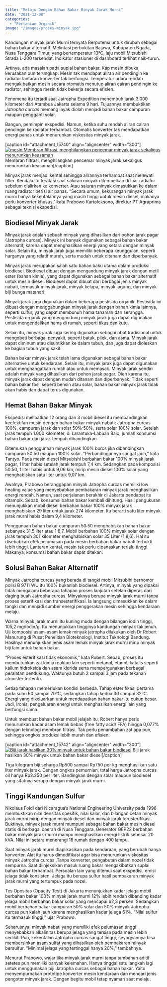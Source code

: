 ```yaml
---
title: "Melaju Dengan Bahan Bakar Minyak Jarak Murni"
date: "2021-12-08"
categories: 
  - "Pertanian Organik"
image: "/images/proses-minyak.jpg"
---
```


Kandungan minyak jarak Murni ternyata Berpotensi untuk dirubah sebagai bahan bakar alternatif. Melintasi perbukitan Bajawa, Kabupaten Ngada, Nusa Tenggara Timur, yang bertemperatur 13°C, laju mobil Mitsubishi Strada L-200 tersendat. Indikator stasioner di dashboard terlihat naik-turun.

Artinya, ada masalah pada suplai bahan bakar. Kap mesin dibuka, kerusakan pun terungkap. Mesin tak mendapat aliran air pendingin ke radiator lantaran konverter tak berfungsi. Temperatur udara rendah mengakibatkan mesin secara otomatis menutup aliran cairan pendingin ke radiator, sehingga mesin tidak bekerja secara efisien.

Fenomena itu terjadi saat Jatropha Expedition menempuh jarak 3.000 kilometer dari Atambua Jakarta selama 9 hari. Tujuannya membuktikan _Jatropha curcas_ memang layak diolah menjadi bahan bakar campuran maupun pengganti solar.

Bangun, pemimpin ekspedisi. Namun, ketika suhu rendah aliran cairan pendingin ke radiator terhambat. Otomatis konverter tak mendapatkan energi panas untuk menurunkan viskositas minyak jarak.

\[caption id="attachment\_15740" align="aligncenter" width="300"\][![mesin Membran filtrasi, menghilangkan pencemar minyak jarak sekaligus menurunkan keasaman](/images/minyak1-300x224.jpg)](http://localhost/mitra/wp-content/uploads/2021/12/minyak1.jpg) Membran filtrasi, menghilangkan pencemar minyak jarak sekaligus menurunkan keasaman\[/caption\]

Minyak jarak menjadi kental sehingga alirannya terhambat saat melewati filter. Kendala itu teratasi saat saluran minyak ditempelkan di luar radiator sebelum dialirkan ke konverter. Atau saluran minyak dimasukkan ke dalam ruang radiator berisi air panas. “Secara umum, kekurangan minyak jarak murni hanya kekentalannya yang masih tinggi untuk mesin diesel, makanya perlu konverter khusus,” kata Prabowo Kartoleksono, direktur PT Agraprima sebagai teknisi ekspedisi.

## Biodiesel Minyak Jarak

Minyak jarak adalah sebuah minyak yang dihasilkan dari pohon jarak pagar (Jatropha curcas). Minyak ini banyak digunakan sebagai bahan bakar alternatif, karena dapat menghasilkan energi yang setara dengan minyak solar. Selain itu, minyak jarak juga memiliki beberapa keunggulan, seperti harganya yang relatif murah, serta mudah untuk ditanam dan diperbanyak.

Minyak jarak merupakan salah satu bahan baku utama dalam produksi biodiesel. Biodiesel dibuat dengan mengandung minyak jarak dengan metil ester (bahan kimia), yang dapat digunakan sebagai bahan bakar alternatif untuk mesin diesel. Biodiesel dapat dibuat dari berbagai jenis minyak nabati, termasuk minyak jarak, minyak kelapa, minyak jagung, dan minyak biji bunga matahari.

Minyak jarak juga digunakan dalam beberapa pestisida organik. Pestisida ini dibuat dengan menggabungkan minyak jarak dengan bahan kimia lainnya, seperti sulfur, yang dapat membunuh hama tanaman dan serangga. Pestisida organik yang mengandung minyak jarak juga dapat digunakan untuk mengendalikan hama di rumah, seperti tikus dan kutu.

Selain itu, minyak jarak juga sering digunakan sebagai obat tradisional untuk mengobati berbagai penyakit, seperti batuk, pilek, dan asma. Minyak jarak dapat diminum atau disuntikkan ke dalam tubuh, dan juga dapat dioleskan ke bagian tubuh yang sakit.

Bahan bakar minyak jarak telah lama digunakan sebagai bahan bakar alternative untuk kendaraan. Selain itu, minyak jarak juga dapat digunakan untuk menghangatkan rumah atau untuk memasak. Minyak jarak sendiri adalah minyak yang dihasilkan dari pohon jarak pagar. Oleh karena itu, minyak jarak dapat dengan mudah ditanam dan diperbanyak. Tidak seperti bahan bakar fosil seperti bensin atau solar, bahan bakar minyak jarak tidak akan habis dan dapat terus digunakan.

## Hemat Bahan Bakar Minyak

Ekspedisi melibatkan 12 orang dan 3 mobil diesel itu membandingkan keefektifan mesin dengan bahan bakar minyak nabati; Jatropha curcas 100%, campuran jarak dan solar 50%:50%, serta solar 100% solar. Setelah jarak tempuh 1.000 kilometer, di Larantuka-Labuan Bajo, jumlah konsumsi bahan bakar dan jarak tempuh dibandingkan.

Ditemukan penggunaan minyak jarak 100% boros jika dibandingkan campuran 50:50 maupun 100% solar. “Perbandingannya sangat jauh,” kata Tantyo. Pada mesin diesel Mitsubishi berbahan bakar 100% minyak jarak pagar, 1 liter habis setelah jarak tempuh 7,4 km. Sedangkan pada komposisi 50:50, 1 liter habis untuk 9,06 km, mirip mesin diesel 100% solar yang menghabiskan satu liter untuk 9,07 km.

Awalnya, Prabowo beranggapan minyak Jatropha curcas memiliki low heating value yang menyebabkan pembakaran minyak jarak menghasilkan energi rendah. Namun, saat perjalanan berakhir di Jakarta pendapat itu ditampik. Sebab, konsumsi bahan bakar kembali dihitung. Hasil pengukuran menunjukkan mobil diesel berbahan bakar 100% minyak jarak menghabiskan 29 liter untuk jarak 274 kilometer. Itu berarti satu liter minyak jarak murni habis dalam 9,4 kilometer.

Penggunaan bahan bakar campuran 50:50 menghabiskan bahan bakar sebanyak 31,5 liter atau 1:8,7. Mobil berbahan 100% minyak solar dengan jarak tempuh 301 kilometer menghabiskan solar 35 Liter (1:8,6). Hal itu disebabkan efek pelumasan pada mesin berbahan bakar nabati terbukti lebih tinggi. Lantaran kental, mesin tak perlu dipanaskan terlalu tinggi. Makanya, konsumsi bahan bakar dapat ditekan.

## Solusi Bahan Bakar Alternatif

Minyak Jatropha curcas yang berada di tangki mobil Mitsubihi bernomor polisi B 9711 WU itu 100% bukanlah biodiesel. Artinya, minyak yang dipakai tidak mengalami beberapa tahapan proses lanjutan setelah diperas dari daging buah Jatropha curcas. Minyaknya berupa minyak jarak murni tanpa proses esterifikasi dan transesterifikasi. Ia langsung dimasukkan ke dalam tangki dan menjadi sumber energi penggerakan mesin sehingga kendaraan melaju.

Warna minyak jarak murni itu kuning muda dengan bilangan iodin tinggi, 105,2 mg/iodin/g. Itu menunjukkan tingginya kandungan minyak tak jenuh. Uji komposisi asam-asam lemak minyak jatropha dilakukan oleh Dr Robert Manurung di Pusat Penelitian Bioteknologi, Institut Teknologi Bandung. Hasilnya menunjukkan jenis asam lemak minyak jarak murni mirip minyak biji lain untuk bahan bakar.

“Proses esterifikasi tidak ekonomis,” kata Robert. Sebab, proses itu membutuhkan zat kimia reaktan lain seperti metanol, etanol, katalis seperti kalium hidroksida dan asam klorida serta mempergunakan berbagai peralatan pendukung. Waktunya butuh 2 sampai 3 jam pada tekanan atmosfer tertentu.

Setiap tahapan memerlukan kondisi berbeda. Tahap esterifikasi pertama pada suhu 60 sampai 70°C, sedangkan tahap kedua 30 sampai 32°C. Energi yang dikeluarkan untuk mendapatkan bahan bakar itu cukup besar. Jadi, ironis, pengeluaran energi untuk menghasilkan energi lain yang berfungsi sama.

Untuk membuat bahan bakar mobil jelajah itu, Robert hanya perlu menurunkan kadar asam lemak bebas (free fatty acid/ FFA) hingga 0,077% dengan teknologi membran filtrasi. Tak perlu penambahan zat apa pun, sehingga ongkos produksi lebih murah dan efisien.

\[caption id="attachment\_15742" align="aligncenter" width="300"\][![Biji jarak hasilkan 30% minyak untuk bahan bakar biodiesel](/images/proses-minyak-300x169.jpg)](http://localhost/mitra/wp-content/uploads/2021/12/proses-minyak.jpg) Biji jarak hasilkan 30% minyak untuk bahan bakar diesel\[/caption\]

Tiga kilogram biji seharga Rp500 sampai Rp750 per kg menghasilkan satu liter minyak jarak. Dengan ongkos pemurnian, total harga Jatropha curcas oil hanya Rp2.250 per liter. Bandingkan dengan solar maupun biodiesel yang sifatnya serupa dengan minyak jarak murni.

## Tinggi Kandungan Sulfur

Nikolaus Foidl dari Nicaragua’s National Engineering University pada 1996 membuktikan nilai densitas spesifik, nilai kalor, dan bilangan cetan minyak jarak murni mirip dengan minyak diesel dan minyak jarak teresterifikasi. Buktinya, minyak jarak murni mumpuni sebagai bahan bakar mesin diesel statis di berbagai daerah di Nusa Tenggara. Generator GEP22 berbahan bakar minyak jarak murni mampu menghasilkan energi listrik sebesar 20 kVA. Nilai ini setara menerangi 18 rumah dengan 400 lampu.

Saat minyak jarak murni diaplikasikan pada kendaraan, yang berubah hanya konverter. Alat itu harus dimodifikasi agar bisa menurunkan viskositas minyak Jatropha curcas .Tanpa konverter, pengabutan dalam nozel tidak sempurna. Saat diinjeksikan masuk ruang bakar mengakibatkan suplai bahan bakar terhambat. Persoalan lain yang ditemui saat ekspedisi, emisi jelaga tidak konsisten. Jelaga itu berupa sulfur hasil pembakaran minyak jarak murni yang tertumpuk pada nozel.

Tes Opositas (Opacity Test) di Jakarta menunjukkan kadar jelaga mobil berbahan bakar 100% minyak jarak murni 12% lebih rendah dibanding kadar jelaga mobil berbahan bakar solar yang mencapai 62,3 persen. Sedangkan mobil berbahan bakar campuran 50% solar dan 50% minyak Jatropha curcas pun kalah jauh karena menghasilkan kadar jelaga 61%. “Nilai sulfur itu termasuk tinggi," ujar Prabowo.

Seharusnya, minyak nabati yang memiliki efek pelumasan tinggi menyebabkan alkalinitas berupa jelaga yang tersisa pada mesin lebih sedikit. Pun, kekentalan Jatropha curcas sangat tinggi, seyogyannya bisa membersihkan asam sulfat yang dihasilkan oleh pembakaran minyak bersulfur. "Minimal jelaga yang tertinggal hanya 20%," tambahnya.

Menurut Prabowo, wajar jika minyak jarak murni tanpa tambahan aditif setetes pun memiliki banyak kelemahan. Hanya tinggal satu langkah lagi untuk menggunakan biji Jatropha curcas sebagai bahan bakar. Yaitu menyempurnakan prototipe konverter mesin kendaraan dan mencari jenis pengotor minyak jarak. Dengan begitu mobil tetap nyaman saat melaju.
